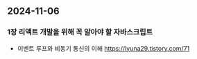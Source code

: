 ## 2024-11-06 

### 1장 리액트 개발을 위해 꼭 알아야 할 자바스크립트

- 이벤트 루프와 비동기 통신의 이해
 https://lyuna29.tistory.com/71
